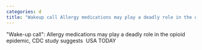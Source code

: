 ```yaml
---
categories: d
title: "Wakeup call Allergy medications may play a deadly role in the opioid epidemic CDC study suggests  USA TODAY"
---
```

"Wake-up call": Allergy medications may play a deadly role in the opioid epidemic, CDC study suggests&nbsp;&nbsp;USA TODAY